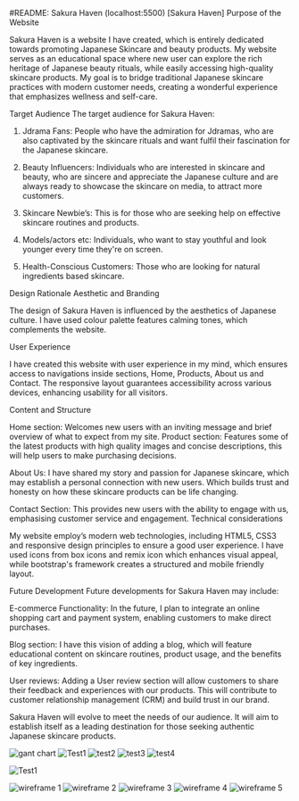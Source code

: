 #README: Sakura Haven
(localhost:5500) [Sakura Haven]
 Purpose of the Website
 
Sakura Haven is a website I have created, which is entirely dedicated towards promoting Japanese Skincare and beauty products. My website serves as an educational space where new user can explore the rich heritage of Japanese beauty rituals, while easily accessing high-quality skincare products. My goal is to bridge traditional Japanese skincare practices with modern customer needs, creating a wonderful experience that emphasizes wellness and self-care.

Target Audience 
The target audience for Sakura Haven:

1. Jdrama Fans: People who have the admiration for Jdramas, who are also captivated by the skincare rituals and want fulfil their fascination for the Japanese skincare.

2. Beauty Influencers: Individuals who are interested in skincare and beauty, who are sincere and appreciate the Japanese culture and are always ready to showcase the skincare on media, to attract more customers.

3. Skincare Newbie’s: This is for those who are seeking help on effective skincare routines and products.

4. Models/actors etc: Individuals, who want to stay youthful and look younger every time they're on screen. 

5. Health-Conscious Customers: Those who are looking for natural ingredients based skincare. 

Design Rationale 
Aesthetic and Branding

The design of Sakura Haven is influenced by the aesthetics of Japanese culture. I have used colour palette features calming tones, which complements the website. 

User Experience

I have created this website with user experience in my mind, which ensures access to navigations inside sections, Home, Products, About us and Contact. The responsive layout guarantees accessibility across various devices, enhancing usability for all visitors.

Content and Structure

Home section: Welcomes new users with an inviting message and brief overview of what to expect from my site.
Product section: Features some of the latest products with high quality images and concise descriptions, this will help users to make purchasing decisions. 

About Us: I have shared my story and passion for Japanese skincare, which may establish a personal connection with new users. Which builds trust and honesty on how these skincare products can be life changing.

Contact Section: This provides new users with the ability to engage with us, emphasising customer service and engagement.
Technical considerations

My website employ’s modern web technologies, including HTML5, CSS3 and responsive design principles to ensure a good user experience. I have used icons from box icons and remix icon which enhances visual appeal, while bootstrap's framework creates a structured and mobile friendly layout.

Future Development 
Future developments for Sakura Haven may include: 

E-commerce Functionality: In the future, I plan to integrate an online shopping cart and payment system, enabling customers to make direct purchases.

Blog section: I have this vision of adding a blog, which will feature educational content on skincare routines, product usage, and the benefits of key ingredients. 

User reviews: Adding a User review section will allow customers to share their feedback and experiences with our products. This will contribute to customer relationship management (CRM) and build trust in our brand. 

Sakura Haven will evolve to meet the needs of our audience. It will aim to establish itself as a leading destination for those seeking authentic Japanese skincare products.


![gant chart](https://github.com/user-attachments/assets/c091b564-73de-4e9c-9b69-dbb19edf01e8)
![Test1](https://github.com/user-attachments/assets/da243d10-a9fa-4d03-9c61-bef2644d8ff9)
![test2](https://github.com/user-attachments/assets/9f479972-4461-4478-acdb-88a1d6b23212)
![test3](https://github.com/user-attachments/assets/e24151c5-8447-41c8-b042-c3c03f93b6eb)
![test4](https://github.com/user-attachments/assets/fc23debd-2ad3-4047-a66b-2032f8788191)


![Test1](https://github.com/user-attachments/assets/f723a6be-ce2b-4df1-b0bd-e6f34b70ebce)

![wireframe 1](https://github.com/user-attachments/assets/a7703f8b-7e19-4c95-9edc-51935d144414)
![wireframe 2](https://github.com/user-attachments/assets/1cfe5d22-4a9f-4148-9090-8e6435e186c1)
![wireframe 3](https://github.com/user-attachments/assets/de6e1460-ad6d-42bf-b581-4270e66442ce)
![wireframe 4](https://github.com/user-attachments/assets/2c548ed0-cbbb-41b1-8ee5-f30aa8ea138f)
![wireframe 5](https://github.com/user-attachments/assets/96f5b0d4-c914-4df1-8fa9-45c2761811c6)

